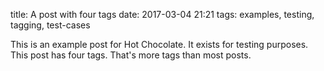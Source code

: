 title:  A post with four tags
date:   2017-03-04 21:21
tags:   examples, testing, tagging, test-cases

This is an example post for Hot Chocolate.  It exists for testing purposes.
This post has four tags.  That's more tags than most posts.